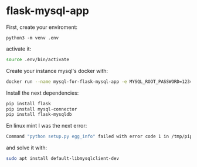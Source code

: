 # flask-mysql-app

First, create your enviroment:
```ssh
python3 -m venv .env
```
activate it:
```sh
source .env/bin/activate
```

Create your instance mysql's docker with:
```sh
docker run --name mysql-for-flask-mysql-app -e MYSQL_ROOT_PASSWORD=123456 -d mysql:8.0

```
Install the next dependencies:
```sh
pip install flask
pip install mysql-connector
pip install flask-mysqldb
```

En linux mint I was the next error:
```sh
Command "python setup.py egg_info" failed with error code 1 in /tmp/pip-build-hbja_mr7/mysqlclient/
```
and solve it with:
```sh
sudo apt install default-libmysqlclient-dev
```
